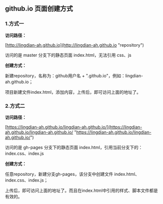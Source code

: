 ## github.io 页面创建方式
### 1.方式一
   
**访问路径：**

[http://lingdian-ah.github.io](http://lingdian-ah.github.io "repository")

访问的是 master 分支下的静态页面 index.html，无法引用 css、js
    
**创建方式：**

  新建repository，名称为：github用户名 + ".github.io"，例如：lingdian-ah.github.io；

  项目新建文件index.html，添加内容，上传后，即可访问上面的地址了。
    
### 2.方式二
  
**访问路径：**

[https://lingdian-ah.github.io/lingdian-ah.github.io/](https://lingdian-ah.github.io/lingdian-ah.github.io/ "https://lingdian-ah.github.io/lingdian-ah.github.io/")

访问的是 gh-pages 分支下的静态页面 index.html，引用当前分支下的：index.css、index.js

**创建方式：**

任意repository，新建分支gh-pages，该分支中创建文件 index.html、index.css、index.js；

上传后，即可访问上面的地址了。而且在index.html中引用的样式、脚本文件都是有效的。
